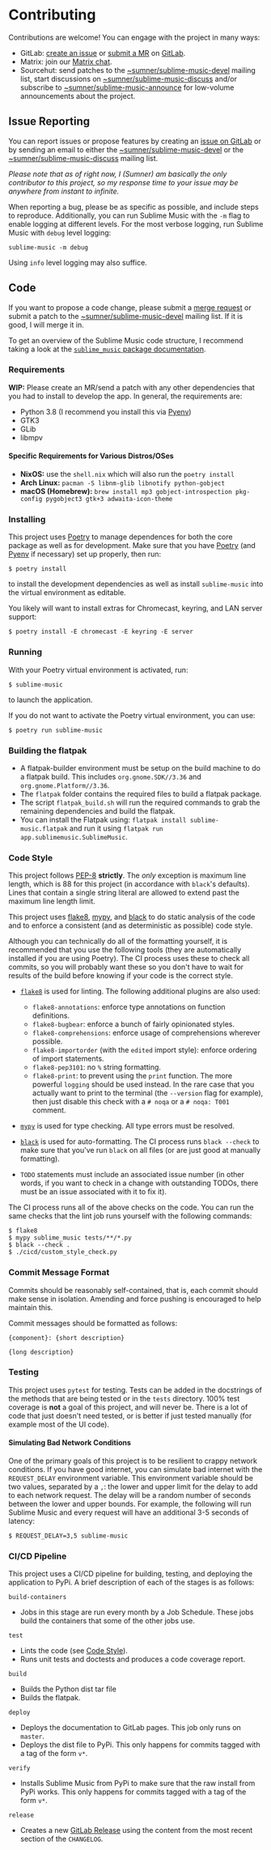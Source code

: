# Contributing

Contributions are welcome! You can engage with the project in many ways:

* GitLab: [create an issue][glissues] or [submit a MR][glmr] on [GitLab][gl].
* Matrix: join our [Matrix chat][matrix].
* Sourcehut: send patches to the [~sumner/sublime-music-devel][srhtdevel]
  mailing list, start discussions on
  [~sumner/sublime-music-discuss][srhtdiscuss] and/or subscribe to
  [~sumner/sublime-music-announce][srhtannounce] for low-volume announcements
  about the project.

## Issue Reporting

You can report issues or propose features by creating an [issue on
GitLab][glissues] or by sending an email to either the
[~sumner/sublime-music-devel][srhtdevel] or the
[~sumner/sublime-music-discuss][srhtdiscuss] mailing list.

*Please note that as of right now, I (Sumner) am basically the only contributor
to this project, so my response time to your issue may be anywhere from instant
to infinite.*

When reporting a bug, please be as specific as possible, and include steps to
reproduce. Additionally, you can run Sublime Music with the `-m` flag to
enable logging at different levels. For the most verbose logging, run Sublime
Music with `debug` level logging:
```
sublime-music -m debug
```

Using `info` level logging may also suffice.

## Code

If you want to propose a code change, please submit a [merge request][glmr] or
submit a patch to the [~sumner/sublime-music-devel][srhtdevel] mailing list. If
it is good, I will merge it in.

To get an overview of the Sublime Music code structure, I recommend taking a
look at the [`sublime_music` package
documentation](https://sublime-music.gitlab.io/sublime-music/api/sublime_music.html).

### Requirements

**WIP:** Please create an MR/send a patch with any other dependencies that you
had to install to develop the app. In general, the requirements are:

- Python 3.8 (I recommend you install this via [Pyenv][pyenv])
- GTK3
- GLib
- libmpv

#### Specific Requirements for Various Distros/OSes

* **NixOS:** use the `shell.nix` which will also run the `poetry install`
* **Arch Linux:** `pacman -S libnm-glib libnotify python-gobject`
* **macOS (Homebrew):** `brew install mp3 gobject-introspection pkg-config pygobject3 gtk+3 adwaita-icon-theme`

### Installing

This project uses [Poetry][poetry] to manage dependences for both the core
package as well as for development. Make sure that you have [Poetry][poetry]
(and [Pyenv][pyenv] if necessary) set up properly, then run:
```
$ poetry install
```
to install the development dependencies as well as install `sublime-music` into
the virtual environment as editable.

You likely will want to install extras for Chromecast, keyring, and LAN server
support:
```
$ poetry install -E chromecast -E keyring -E server
```

### Running

With your Poetry virtual environment is activated, run:
```
$ sublime-music
```
to launch the application.

If you do not want to activate the Poetry virtual environment, you can use:
```
$ poetry run sublime-music
```

### Building the flatpak

- A flatpak-builder environment must be setup on the build machine to do a
  flatpak build. This includes `org.gnome.SDK//3.36` and
  `org.gnome.Platform//3.36`.
- The `flatpak` folder contains the required files to build a flatpak package.
- The script `flatpak_build.sh` will run the required commands to grab the
  remaining dependencies and build the flatpak.
- You can install the Flatpak using: `flatpak install sublime-music.flatpak` and
  run it using `flatpak run app.sublimemusic.SublimeMusic`.

### Code Style

This project follows [PEP-8](https://www.python.org/dev/peps/pep-0008/)
**strictly**. The *only* exception is maximum line length, which is 88 for this
project (in accordance with `black`'s defaults). Lines that contain a single
string literal are allowed to extend past the maximum line length limit.

This project uses [flake8][flake8], [mypy][mypy], and [black][black] to do
static analysis of the code and to enforce a consistent (and as deterministic as
possible) code style.

Although you can technically do all of the formatting yourself, it is
recommended that you use the following tools (they are automatically installed
if you are using Poetry). The CI process uses these to check all commits, so you
will probably want these so you don't have to wait for results of the build
before knowing if your code is the correct style.

* [`flake8`][flake8] is used for linting. The following
  additional plugins are also used:

  * `flake8-annotations`: enforce type annotations on function definitions.
  * `flake8-bugbear`: enforce a bunch of fairly opinionated styles.
  * `flake8-comprehensions`: enforce usage of comprehensions wherever possible.
  * `flake8-importorder` (with the `edited` import style): enforce ordering of
    import statements.
  * `flake8-pep3101`: no `%` string formatting.
  * `flake8-print`: to prevent using the `print` function. The more powerful
    `logging` should be used instead. In the rare case that you actually want to
    print to the terminal (the `--version` flag for example), then just disable
    this check with a `# noqa` or a `# noqa: T001` comment.

* [`mypy`][mypy] is used for type checking. All type errors must be resolved.

* [`black`][black] is used for auto-formatting. The CI process runs `black
  --check` to make sure that you've run `black` on all files (or are just good
  at manually formatting).

* `TODO` statements must include an associated issue number (in other words, if
  you want to check in a change with outstanding TODOs, there must be an issue
  associated with it to fix it).

The CI process runs all of the above checks on the code. You can run the same
checks that the lint job runs yourself with the following commands:
```
$ flake8
$ mypy sublime_music tests/**/*.py
$ black --check .
$ ./cicd/custom_style_check.py
```

### Commit Message Format

Commits should be reasonably self-contained, that is, each commit should make
sense in isolation. Amending and force pushing is encouraged to help maintain
this.

Commit messages should be formatted as follows:

```
{component}: {short description}

{long description}
```

### Testing

This project uses `pytest` for testing. Tests can be added in the docstrings of
the methods that are being tested or in the `tests` directory. 100% test
coverage is **not** a goal of this project, and will never be. There is a lot of
code that just doesn't need tested, or is better if just tested manually (for
example most of the UI code).

#### Simulating Bad Network Conditions

One of the primary goals of this project is to be resilient to crappy network
conditions. If you have good internet, you can simulate bad internet with the
`REQUEST_DELAY` environment variable. This environment variable should be two
values, separated by a `,`: the lower and upper limit for the delay to add to
each network request. The delay will be a random number of seconds between the
lower and upper bounds. For example, the following will run Sublime Music and
every request will have an additional 3-5 seconds of latency:
```
$ REQUEST_DELAY=3,5 sublime-music
```

### CI/CD Pipeline

This project uses a CI/CD pipeline for building, testing, and deploying the
application to PyPi. A brief description of each of the stages is as follows:

`build-containers`

* Jobs in this stage are run every month by a Job Schedule. These jobs build the
  containers that some of the other jobs use.

`test`

* Lints the code (see [Code Style](#code-style)).
* Runs unit tests and doctests and produces a code coverage report.

`build`

* Builds the Python dist tar file
* Builds the flatpak.

`deploy`

* Deploys the documentation to GitLab pages. This job only runs on `master`.
* Deploys the dist file to PyPi. This only happens for commits tagged with a tag
  of the form `v*`.

`verify`

* Installs Sublime Music from PyPi to make sure that the raw install from PyPi
  works. This only happens for commits tagged with a tag of the form `v*`.

`release`

* Creates a new [GitLab Release][glrel] using the content from the most recent
  section of the `CHANGELOG`.

[black]: https://github.com/psf/black
[flake8]: https://gitlab.com/pycqa/flake8
[gl]: https://gitlab.com/sublime-music/sublime-music
[glissues]: https://gitlab.com/sublime-music/sublime-music/-/issues
[glmr]: https://gitlab.com/sublime-music/sublime-music/-/merge_requests
[glrel]: https://gitlab.com/sublime-music/sublime-music/-/releases
[matrix]: https://matrix.to/#/!veTDkgvBExJGKIBYlU:matrix.org?via=matrix.org
[mypy]: http://mypy-lang.org/
[poetry]: https:/python-poetry.org/
[pyenv]: https://github.com/pyenv/pyenv
[srhtannounce]: https://lists.sr.ht/~sumner/sublime-music-announce
[srhtdevel]: https://lists.sr.ht/~sumner/sublime-music-devel
[srhtdiscuss]: https://lists.sr.ht/~sumner/sublime-music-discuss
